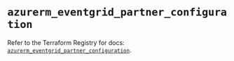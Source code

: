 # `azurerm_eventgrid_partner_configuration`

Refer to the Terraform Registry for docs: [`azurerm_eventgrid_partner_configuration`](https://registry.terraform.io/providers/hashicorp/azurerm/4.34.0/docs/resources/eventgrid_partner_configuration).
